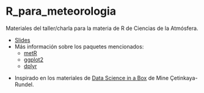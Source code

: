# R_para_meteorologia

Materiales del taller/charla para la materia de R de Ciencias de la Atmósfera.

- [Slides](https://github.com/paocorrales/R_para_meteorologia/blob/master/Comunidades%20R.pdf)
- Más información sobre los paquetes mencionados:
  - [metR](https://eliocamp.github.io/metR/)
  - [ggplot2](https://ggplot2.tidyverse.org/)
  - [dplyr](https://dplyr.tidyverse.org/)


* Inspirado en los materiales de [Data Science in a Box](https://datasciencebox.org/) de Mine Çetinkaya-Rundel.
